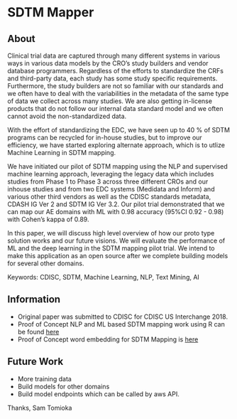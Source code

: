 # SDTM Mapper

## About

Clinical trial data are captured through many different systems in various ways in various data models by the CRO’s study builders and vendor database programmers. Regardless of the efforts to standardize the CRFs and third-party data, each study has some study specific requirements. Furthermore, the study builders are not so familiar with our standards and we often have to deal with the variabilities in the metadata of the same type of data we collect across many studies. We are also getting in-license products that do not follow our internal data standard model and we often cannot avoid the non-standardized data.

With the effort of standardizing the EDC, we have seen up to 40 % of SDTM programs can be recycled for in-house studies, but to improve our efficiency, we have started exploring alternate approach, which is to utlize Machine Learning in SDTM mapping.

We have initiated our pilot of SDTM mapping using the NLP and supervised machine learning approach, leveraging the legacy data which includes studies from Phase 1 to Phase 3 across three different CROs and our inhouse studies and from two EDC systems (Medidata and Inform) and various other third vendors as well as the CDISC standards metadata, CDASH IG Ver 2 and SDTM IG Ver 3.2. Our pilot trial demonstrated that we can map our AE domains with ML with 0.98 accuracy (95%CI 0.92 - 0.98) with Cohen’s kappa of 0.89.

In this paper, we will discuss high level overview of how our proto type solution works and our future visions. We will evaluate the performance of ML and the deep learning in the SDTM mapping pilot trial. We intend to make this application as an open source after we complete building models for several other domains.

Keywords:  CDISC, SDTM, Machine Learning, NLP, Text Mining, AI

## Information

* Original paper was submitted to CDISC for CDISC US Interchange 2018.
* Proof of Concept NLP and ML based SDTM mapping work using R can be found [here](poc/sdtm_map_no_rule_based.md)
* Proof of Concept word embedding for SDTM Mapping is [here](poc/word2vec_tfidf.ipynb)

## Future Work

* More training data
* Build models for other domains
* Build model endpoints which can be called by aws API.





Thanks,
Sam Tomioka